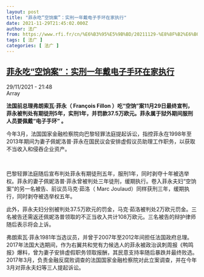 ```yaml
---
layout: post
title: "菲永吃“空饷案”：实刑一年戴电子手环在家执行"
date: 2021-11-29T21:45:02.000Z
author: 法广
from: https://www.rfi.fr/cn/%E6%B3%95%E5%9B%BD/20211129-%E8%8F%B2%E6%B0%B8%E5%90%83-%E7%A9%BA%E9%A5%B7%E6%A1%88-%E5%AE%9E%E5%88%91%E4%B8%80%E5%B9%B4%E6%88%B4%E7%94%B5%E5%AD%90%E6%89%8B%E7%8E%AF%E5%9C%A8%E5%AE%B6%E6%89%A7%E8%A1%8C
tags: [ 法广 ]
categories: [ 法广 ]
---
```

<!--1638222302000-->
[菲永吃“空饷案”：实刑一年戴电子手环在家执行](https://www.rfi.fr/cn/%E6%B3%95%E5%9B%BD/20211129-%E8%8F%B2%E6%B0%B8%E5%90%83-%E7%A9%BA%E9%A5%B7%E6%A1%88-%E5%AE%9E%E5%88%91%E4%B8%80%E5%B9%B4%E6%88%B4%E7%94%B5%E5%AD%90%E6%89%8B%E7%8E%AF%E5%9C%A8%E5%AE%B6%E6%89%A7%E8%A1%8C)
------

<div>
<div>29/11/2021 - 21:48</div>Array<p><strong>                    法国前总理弗朗索瓦·菲永（ François Fillon ）吃“空饷”案11月29日最终宣判，菲永被判处有期徒刑5年，实刑1年，并罚款37.5万欧元。菲永属于狱外期间服刑人员要佩戴“电子手环” 。                </strong></p><div >                    <p>今年3月，法国国家金融检察院向巴黎轻罪法庭提起诉讼，指控菲永在1998年至2013年期间为妻子佩妮洛普·菲永在国民议会安排虚假议员助理工作职务，以获取不当收入和侵吞企业资产。</p><p> </p><p>巴黎轻罪法庭随后宣布判处菲永有期徒刑五年，服刑1年，同时剥夺十年被选举权。菲永的妻子佩妮洛普·菲永曾被判处三年徒刑，缓期执行。卷入菲永夫妇“空饷案”的另一名被告、前议员马克·茹洛（ Marc Joulaud）同样获刑三年，缓期执行，同时剥夺被选举权五年。</p><p>此外，菲永夫妇分别被判处37.5万欧元的罚金，马克·茹洛被判处2万欧元罚金。三名被告还需返还佩妮洛普领取的不正当收入共计108万欧元。三名被告的辩护律师随后表示将会上诉。</p><p>弗朗索瓦·菲永1981年当选议员，并曾于2007年至2012年间担任法国政府总理。2017年法国大选期间，作为右翼共和党有力候选人的菲永被政治讽刺周报《鸭鸣报》爆料，曾为妻子安排虚假职务领取报酬，其民意支持率随后暴跌并最终败选。2017年3月，负责金融反腐败调查的法国国家金融检察院对此立案调查，并在今年3月对菲永夫妇等三人提起诉讼。</p>                                            <div data-selfpromo-newsletter>    </div>    <div data-selfpromo-app>    </div>                </div>
</div>
